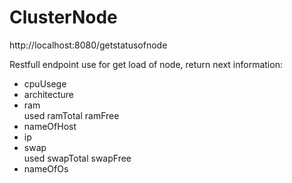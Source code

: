 # ClusterNode 
http://localhost:8080/getstatusofnode

Restfull endpoint use for get load of node, return next information:
- cpuUsege
- architecture	
- ram	
    used
    ramTotal
    ramFree	
- nameOfHost
- ip	
- swap	
    used
    swapTotal
    swapFree
- nameOfOs
